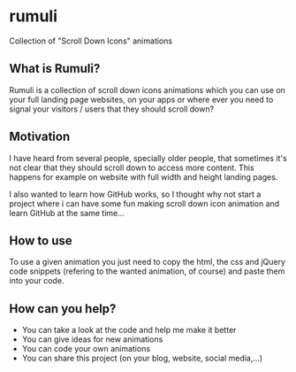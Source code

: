 # rumuli
Collection of "Scroll Down Icons" animations

## What is Rumuli?
Rumuli is a collection of scroll down icons animations which you can use on your full landing page websites, on your apps or where ever you need to signal your visitors / users that they should scroll down?

## Motivation
I have heard from several people, specially older people, that sometimes it's not clear that they should scroll down to access more content. This happens for example on website with full width and height landing pages.

I also wanted to learn how GitHub works, so I thought why not start a project where i can have some fun making scroll down icon animation and learn GitHub at the same time...

## How to use
To use a given animation you just need to copy the html, the css and jQuery code snippets (refering to the wanted animation, of course) and paste them into your code.

## How can you help?
- You can take a look at the code and help me make it better
- You can give ideas for new animations
- You can code your own animations
- You can share this project (on your blog, website, social media,...) 
